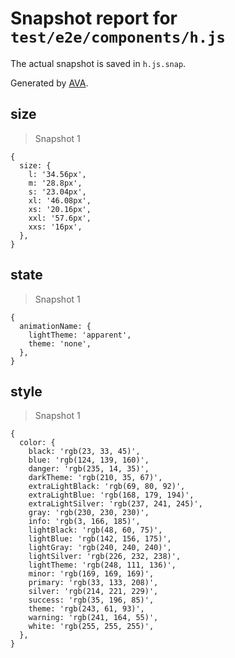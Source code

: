 # Snapshot report for `test/e2e/components/h.js`

The actual snapshot is saved in `h.js.snap`.

Generated by [AVA](https://ava.li).

## size

> Snapshot 1

    {
      size: {
        l: '34.56px',
        m: '28.8px',
        s: '23.04px',
        xl: '46.08px',
        xs: '20.16px',
        xxl: '57.6px',
        xxs: '16px',
      },
    }

## state

> Snapshot 1

    {
      animationName: {
        lightTheme: 'apparent',
        theme: 'none',
      },
    }

## style

> Snapshot 1

    {
      color: {
        black: 'rgb(23, 33, 45)',
        blue: 'rgb(124, 139, 160)',
        danger: 'rgb(235, 14, 35)',
        darkTheme: 'rgb(210, 35, 67)',
        extraLightBlack: 'rgb(69, 80, 92)',
        extraLightBlue: 'rgb(168, 179, 194)',
        extraLightSilver: 'rgb(237, 241, 245)',
        gray: 'rgb(230, 230, 230)',
        info: 'rgb(3, 166, 185)',
        lightBlack: 'rgb(48, 60, 75)',
        lightBlue: 'rgb(142, 156, 175)',
        lightGray: 'rgb(240, 240, 240)',
        lightSilver: 'rgb(226, 232, 238)',
        lightTheme: 'rgb(248, 111, 136)',
        minor: 'rgb(169, 169, 169)',
        primary: 'rgb(33, 133, 208)',
        silver: 'rgb(214, 221, 229)',
        success: 'rgb(35, 196, 85)',
        theme: 'rgb(243, 61, 93)',
        warning: 'rgb(241, 164, 55)',
        white: 'rgb(255, 255, 255)',
      },
    }
